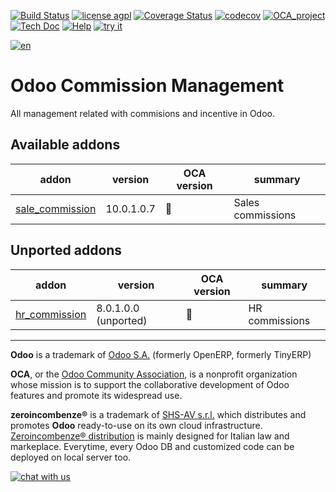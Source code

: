 [![Build Status](https://travis-ci.org/zeroincombenze/commission.svg?branch=10.0)](https://travis-ci.org/zeroincombenze/commission)
[![license agpl](https://img.shields.io/badge/licence-AGPL--3-blue.svg)](http://www.gnu.org/licenses/agpl-3.0.html)
[![Coverage Status](https://coveralls.io/repos/github/zeroincombenze/commission/badge.svg?branch=10.0)](https://coveralls.io/github/zeroincombenze/commission?branch=10.0)
[![codecov](https://codecov.io/gh/zeroincombenze/commission/branch/10.0/graph/badge.svg)](https://codecov.io/gh/zeroincombenze/commission/branch/10.0)
[![OCA_project](http://www.zeroincombenze.it/wp-content/uploads/ci-ct/prd/button-oca-10.svg)](https://github.com/OCA/commission/tree/10.0)
[![Tech Doc](http://www.zeroincombenze.it/wp-content/uploads/ci-ct/prd/button-docs-10.svg)](http://wiki.zeroincombenze.org/en/Odoo/10.0/dev)
[![Help](http://www.zeroincombenze.it/wp-content/uploads/ci-ct/prd/button-help-10.svg)](http://wiki.zeroincombenze.org/en/Odoo/10.0/man/)
[![try it](http://www.zeroincombenze.it/wp-content/uploads/ci-ct/prd/button-try-it-10.svg)](http://erp10.zeroincombenze.it)






[![en](http://www.shs-av.com/wp-content/en_US.png)](http://wiki.zeroincombenze.org/it/Odoo/7.0/man)

Odoo Commission Management
==========================

All management related with commisions and incentive in Odoo.

[//]: # (addons)


Available addons
----------------
addon | version | OCA version | summary
--- | --- | --- | ---
[sale_commission](sale_commission/) | 10.0.1.0.7 | :repeat: | Sales commissions


Unported addons
---------------
addon | version | OCA version | summary
--- | --- | --- | ---
[hr_commission](hr_commission/) | 8.0.1.0.0 (unported) | :repeat: | HR commissions

[//]: # (end addons)
[//]: # (copyright)

----

**Odoo** is a trademark of [Odoo S.A.](https://www.odoo.com/) (formerly OpenERP, formerly TinyERP)

**OCA**, or the [Odoo Community Association](http://odoo-community.org/), is a nonprofit organization whose
mission is to support the collaborative development of Odoo features and
promote its widespread use.

**zeroincombenze®** is a trademark of [SHS-AV s.r.l.](http://www.shs-av.com/)
which distributes and promotes **Odoo** ready-to-use on its own cloud infrastructure.
[Zeroincombenze® distribution](http://wiki.zeroincombenze.org/en/Odoo)
is mainly designed for Italian law and markeplace.
Everytime, every Odoo DB and customized code can be deployed on local server too.

[//]: # (end copyright)

[![chat with us](https://www.shs-av.com/wp-content/chat_with_us.gif)](https://tawk.to/85d4f6e06e68dd4e358797643fe5ee67540e408b)
